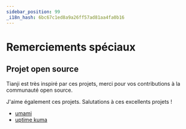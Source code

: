 ```yaml
---
sidebar_position: 99
_i18n_hash: 6bc67c1ed8a9a26ff57ad81aa4fa0b16
---
```

# Remerciements spéciaux

## Projet open source

Tianji est très inspiré par ces projets, merci pour vos contributions à la communauté open source.

J'aime également ces projets. Salutations à ces excellents projets !

- [umami](https://github.com/umami-software/umami)
- [uptime kuma](https://github.com/louislam/uptime-kuma)
